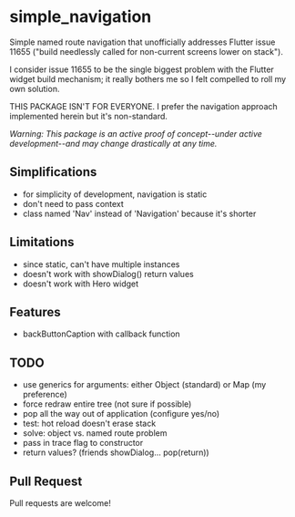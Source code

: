 # simple_navigation

Simple named route navigation that unofficially addresses Flutter issue 11655 ("build needlessly called for non-current screens lower on stack").

I consider issue 11655 to be the single biggest problem with the Flutter widget build mechanism; it really bothers me so I felt compelled to roll my own solution.

THIS PACKAGE ISN'T FOR EVERYONE.   I prefer the navigation approach implemented herein but it's non-standard.

_Warning:  This package is an active proof of concept--under active development--and may change drastically at any time._



## Simplifications

- for simplicity of development, navigation is static
- don't need to pass context
- class named 'Nav' instead of 'Navigation' because it's shorter


## Limitations

- since static, can't have multiple instances
- doesn't work with showDialog() return values
- doesn't work with Hero widget


## Features

- backButtonCaption with callback function 


## TODO

- use generics for arguments: either Object (standard) or Map (my preference)
- force redraw entire tree (not sure if possible)
- pop all the way out of application (configure yes/no)
- test: hot reload doesn't erase stack
- solve: object vs. named route problem
- pass in trace flag to constructor
- return values? (friends showDialog... pop(return))


## Pull Request

Pull requests are welcome!

